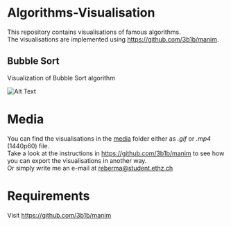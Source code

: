 # Algorithms-Visualisation
This repository contains visualisations of famous algorithms.  
The visualisations are implemented using https://github.com/3b1b/manim.

## Bubble Sort
Visualization of Bubble Sort algorithm

![Alt Text](https://github.com/manilireb/BubbleSortVisualisation/blob/main/media/BubbleSortScene.gif)

# Media
You can find the visualisations in the [media](media) folder either as *.gif* or *.mp4* (1440p60) file.  
Take a look at the instructions in https://github.com/3b1b/manim to see how you can export the visualisations in another way.  
Or simply write me an e-mail at reberma@student.ethz.ch

# Requirements
Visit https://github.com/3b1b/manim

